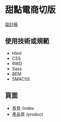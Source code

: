 # 甜點電商切版
[設計稿](https://xd.adobe.com/spec/934efdb7-a7e4-47d5-572e-efece0914f62-e57f/flow/?fbclid=IwAR15fy4gQca7ZDUNrLwshygmfRsPpVtKRXW-ogWntmWT5WHXRzZ10ZG3Heg)

## 使用技術或規範
* Html
* CSS
* RWD
* Sass
* BEM
* SMACSS

## 頁面
* 首頁 /index
* 產品頁 /product